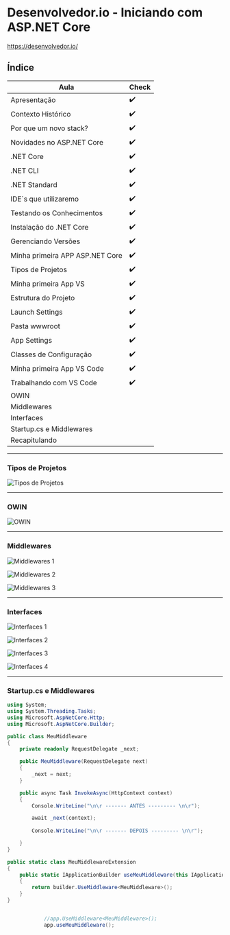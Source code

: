 # Desenvolvedor.io - Iniciando com ASP.NET Core

https://desenvolvedor.io/

## <a name="indice">Índice</a>

Aula | Check
--- | --- 
Apresentação | :heavy_check_mark:
Contexto Histórico | :heavy_check_mark:
Por que um novo stack? | :heavy_check_mark:
Novidades no ASP.NET Core | :heavy_check_mark:
.NET Core | :heavy_check_mark:
.NET CLI | :heavy_check_mark:
.NET Standard | :heavy_check_mark:
IDE`s que utilizaremo | :heavy_check_mark:
Testando os Conhecimentos | :heavy_check_mark:
Instalação do .NET Core | :heavy_check_mark:
Gerenciando Versões | :heavy_check_mark:
Minha primeira APP ASP.NET Core | :heavy_check_mark:
Tipos de Projetos | :heavy_check_mark:
Minha primeira App VS | :heavy_check_mark:
Estrutura do Projeto | :heavy_check_mark:
Launch Settings | :heavy_check_mark:
Pasta wwwroot | :heavy_check_mark:
App Settings | :heavy_check_mark:
Classes de Configuração | :heavy_check_mark:
Minha primeira App VS Code | :heavy_check_mark:
Trabalhando com VS Code | :heavy_check_mark:
OWIN | 
Middlewares | 
Interfaces | 
Startup.cs e Middlewares | 
Recapitulando | 

---

### Tipos de Projetos

![Tipos de Projetos](/img/arq-aspnetcore.png)

---

### OWIN

![OWIN](/img/owin.png)

---

### Middlewares

![Middlewares 1](/img/middlewares.png)

![Middlewares 2](/img/middlewares_2.png)

![Middlewares 3](/img/middlewares_3.png)

---

### Interfaces

![Interfaces 1](/img/interfaces_1.png)

![Interfaces 2](/img/interfaces_2.png)

![Interfaces 3](/img/interfaces_3.png)

![Interfaces 4](/img/interfaces_4.png)

---

### Startup.cs e Middlewares

```csharp
using System;
using System.Threading.Tasks;
using Microsoft.AspNetCore.Http;
using Microsoft.AspNetCore.Builder;

public class MeuMiddleware
{
    private readonly RequestDelegate _next;

    public MeuMiddleware(RequestDelegate next)
    {
        _next = next;
    }

    public async Task InvokeAsync(HttpContext context)
    {
        Console.WriteLine("\n\r ------- ANTES --------- \n\r");

        await _next(context);
        
        Console.WriteLine("\n\r ------- DEPOIS --------- \n\r");

    }
}

public static class MeuMiddlewareExtension
{
    public static IApplicationBuilder useMeuMiddleware(this IApplicationBuilder builder)
    {
        return builder.UseMiddleware<MeuMiddleware>();
    }
}

```

```csharp

            //app.UseMiddleware<MeuMiddleware>();
            app.useMeuMiddleware();
            
```